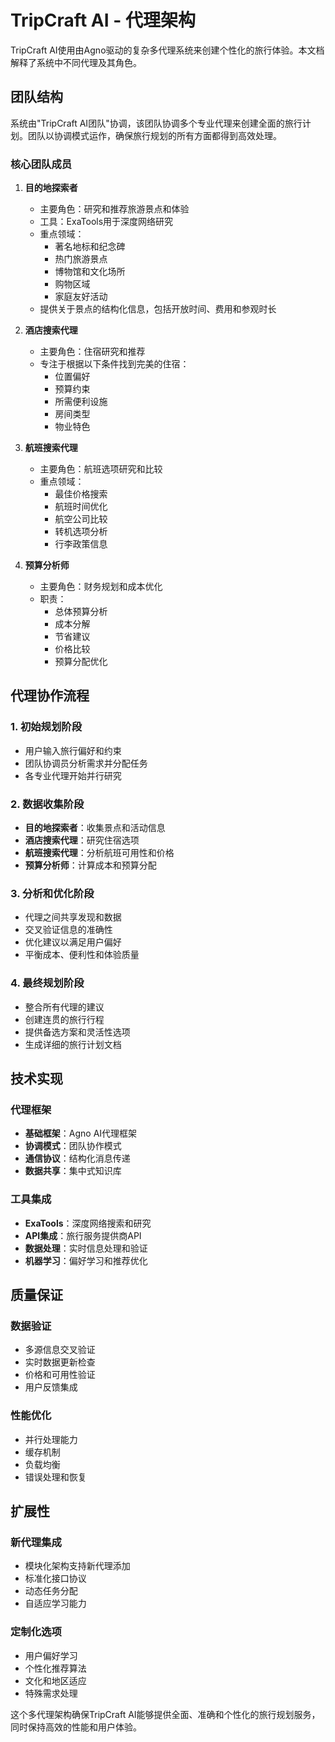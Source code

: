 # TripCraft AI - 代理架构

TripCraft AI使用由Agno驱动的复杂多代理系统来创建个性化的旅行体验。本文档解释了系统中不同代理及其角色。

## 团队结构

系统由"TripCraft AI团队"协调，该团队协调多个专业代理来创建全面的旅行计划。团队以协调模式运作，确保旅行规划的所有方面都得到高效处理。

### 核心团队成员

1. **目的地探索者**
   - 主要角色：研究和推荐旅游景点和体验
   - 工具：ExaTools用于深度网络研究
   - 重点领域：
     - 著名地标和纪念碑
     - 热门旅游景点
     - 博物馆和文化场所
     - 购物区域
     - 家庭友好活动
   - 提供关于景点的结构化信息，包括开放时间、费用和参观时长

2. **酒店搜索代理**
   - 主要角色：住宿研究和推荐
   - 专注于根据以下条件找到完美的住宿：
     - 位置偏好
     - 预算约束
     - 所需便利设施
     - 房间类型
     - 物业特色

3. **航班搜索代理**
   - 主要角色：航班选项研究和比较
   - 重点领域：
     - 最佳价格搜索
     - 航班时间优化
     - 航空公司比较
     - 转机选项分析
     - 行李政策信息

4. **预算分析师**
   - 主要角色：财务规划和成本优化
   - 职责：
     - 总体预算分析
     - 成本分解
     - 节省建议
     - 价格比较
     - 预算分配优化

## 代理协作流程

### 1. 初始规划阶段
- 用户输入旅行偏好和约束
- 团队协调员分析需求并分配任务
- 各专业代理开始并行研究

### 2. 数据收集阶段
- **目的地探索者**：收集景点和活动信息
- **酒店搜索代理**：研究住宿选项
- **航班搜索代理**：分析航班可用性和价格
- **预算分析师**：计算成本和预算分配

### 3. 分析和优化阶段
- 代理之间共享发现和数据
- 交叉验证信息的准确性
- 优化建议以满足用户偏好
- 平衡成本、便利性和体验质量

### 4. 最终规划阶段
- 整合所有代理的建议
- 创建连贯的旅行行程
- 提供备选方案和灵活性选项
- 生成详细的旅行计划文档

## 技术实现

### 代理框架
- **基础框架**：Agno AI代理框架
- **协调模式**：团队协作模式
- **通信协议**：结构化消息传递
- **数据共享**：集中式知识库

### 工具集成
- **ExaTools**：深度网络搜索和研究
- **API集成**：旅行服务提供商API
- **数据处理**：实时信息处理和验证
- **机器学习**：偏好学习和推荐优化

## 质量保证

### 数据验证
- 多源信息交叉验证
- 实时数据更新检查
- 价格和可用性验证
- 用户反馈集成

### 性能优化
- 并行处理能力
- 缓存机制
- 负载均衡
- 错误处理和恢复

## 扩展性

### 新代理集成
- 模块化架构支持新代理添加
- 标准化接口协议
- 动态任务分配
- 自适应学习能力

### 定制化选项
- 用户偏好学习
- 个性化推荐算法
- 文化和地区适应
- 特殊需求处理

这个多代理架构确保TripCraft AI能够提供全面、准确和个性化的旅行规划服务，同时保持高效的性能和用户体验。
